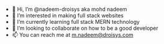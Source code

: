- 👋 Hi, I’m @nadeem-droisys aka mohd nadeem
- 👀 I’m interested in making full stack websites
- 🌱 I’m currently learning full stack MERN technology
- 💞️ I’m looking to collaborate on how to be a good developer
- 📫 You can reach me at m.nadeem@droisys.com

<!---
nadeem-droisys/nadeem-droisys is a ✨ special ✨ repository because its `README.md` (this file) appears on your GitHub profile.
You can click the Preview link to take a look at your changes.
--->
